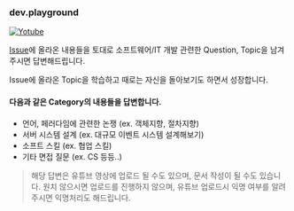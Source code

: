 ### dev.playground

[![Yotube](https://img.shields.io/youtube/channel/views/UCDh8zEDofOcrOMAOnSVL9Tg?label=Yotube&style=social)](https://www.youtube.com/@questionable.circle)

[Issue](https://github.com/esperar/dev.playground/issues)에 올라온 내용들을 토대로 소프트웨어/IT 개발 관련한 Question, Topic을 남겨주시면 답변해드립니다.

Issue에 올라온 Topic을 학습하고 때로는 자신을 돌아보기도 하면서 성장합니다.

#### 다음과 같은 Category의 내용들을 답변합니다.
- 언어, 페러다임에 관련한 논쟁 (ex. 객체지향, 절차지향)
- 서버 시스템 설계 (ex. 대규모 이벤트 시스템 설계해보기)
- 소프트 스킬 (ex. 협업 스킬)
- 기타 면접 질문 (ex. CS 등등..)

> 해당 답변은 유튜브 영상에 업로드 될 수도 있으며, 문서 작성이 될 수도 있습니다.
> 원치 않으시면 업로드를 진행하지 않으며, 유튜브 업로드시 익명 여부를 알려주시면 익명처리도 해드립니다.

